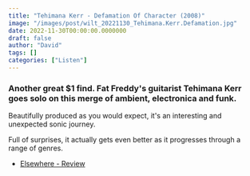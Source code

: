 ```yaml
---
title: "Tehimana Kerr - Defamation Of Character (2008)"
image: "/images/post/wilt_20221130_Tehimana.Kerr.Defamation.jpg"
date: 2022-11-30T00:00:00.0000000
draft: false
author: "David"
tags: []
categories: ["Listen"]
---
```

### Another great $1 find. Fat Freddy's guitarist Tehimana Kerr goes solo on this merge of ambient, electronica and funk.

 Beautifully produced as you would expect, it's an interesting and unexpected sonic journey.

 Full of surprises, it actually gets even better as it progresses through a range of genres.

-  [Elsewhere - Review](https://www.elsewhere.co.nz/music/2078/tehimana-kerr-defamation-of-character-capital/)